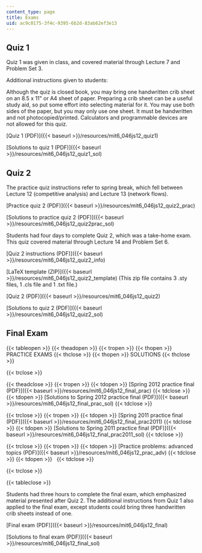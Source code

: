 ```yaml
---
content_type: page
title: Exams
uid: ac9c0175-3f4c-9395-6b2d-83ab62ef3e13
---
```


Quiz 1
------

Quiz 1 was given in class, and covered material through Lecture 7 and Problem Set 3.

Additional instructions given to students:

Although the quiz is closed book, you may bring one handwritten crib sheet on an 8.5 x 11" or A4 sheet of paper. Preparing a crib sheet can be a useful study aid, so put some effort into selecting material for it. You may use both sides of the paper, but you may only use one sheet. It must be handwritten and not photocopied/printed. Calculators and programmable devices are not allowed for this quiz.

[Quiz 1 (PDF)]({{< baseurl >}}/resources/mit6_046js12_quiz1)

[Solutions to quiz 1 (PDF)]({{< baseurl >}}/resources/mit6_046js12_quiz1_sol)

Quiz 2
------

The practice quiz instructions refer to spring break, which fell between Lecture 12 (competitive analysis) and Lecture 13 (network flows).

[Practice quiz 2 (PDF)]({{< baseurl >}}/resources/mit6_046js12_quiz2_prac)

[Solutions to practice quiz 2 (PDF)]({{< baseurl >}}/resources/mit6_046js12_quiz2prac_sol)

Students had four days to complete Quiz 2, which was a take-home exam. This quiz covered material through Lecture 14 and Problem Set 6.

[Quiz 2 instructions (PDF)]({{< baseurl >}}/resources/mit6_046js12_quiz2_info)

[LaTeX template (ZIP)]({{< baseurl >}}/resources/mit6_046js12_quiz2_template) (This zip file contains 3 .sty files, 1 .cls file and 1 .txt file.)

[Quiz 2 (PDF)]({{< baseurl >}}/resources/mit6_046js12_quiz2)

[Solutions to quiz 2 (PDF)]({{< baseurl >}}/resources/mit6_046js12_quiz2_sol)

Final Exam
----------

{{< tableopen >}}
{{< theadopen >}}
{{< tropen >}}
{{< thopen >}}
PRACTICE EXAMS
{{< thclose >}}
{{< thopen >}}
SOLUTIONS
{{< thclose >}}

{{< trclose >}}

{{< theadclose >}}
{{< tropen >}}
{{< tdopen >}}
[Spring 2012 practice final (PDF)]({{< baseurl >}}/resources/mit6_046js12_final_prac)
{{< tdclose >}}
{{< tdopen >}}
[Solutions to Spring 2012 practice final (PDF)]({{< baseurl >}}/resources/mit6_046js12_final_prac_sol)
{{< tdclose >}}

{{< trclose >}}
{{< tropen >}}
{{< tdopen >}}
[Spring 2011 practice final (PDF)]({{< baseurl >}}/resources/mit6_046js12_final_prac2011)
{{< tdclose >}}
{{< tdopen >}}
[Solutions to Spring 2011 practice final (PDF)]({{< baseurl >}}/resources/mit6_046js12_final_prac2011_sol)
{{< tdclose >}}

{{< trclose >}}
{{< tropen >}}
{{< tdopen >}}
[Practice problems: advanced topics (PDF)]({{< baseurl >}}/resources/mit6_046js12_prac_adv)
{{< tdclose >}}
{{< tdopen >}}
 
{{< tdclose >}}

{{< trclose >}}

{{< tableclose >}}

Students had three hours to complete the final exam, which emphasized material presented after Quiz 2. The additional instructions from Quiz 1 also applied to the final exam, except students could bring three handwritten crib sheets instead of one.

[Final exam (PDF)]({{< baseurl >}}/resources/mit6_046js12_final)

[Solutions to final exam (PDF)]({{< baseurl >}}/resources/mit6_046js12_final_sol)